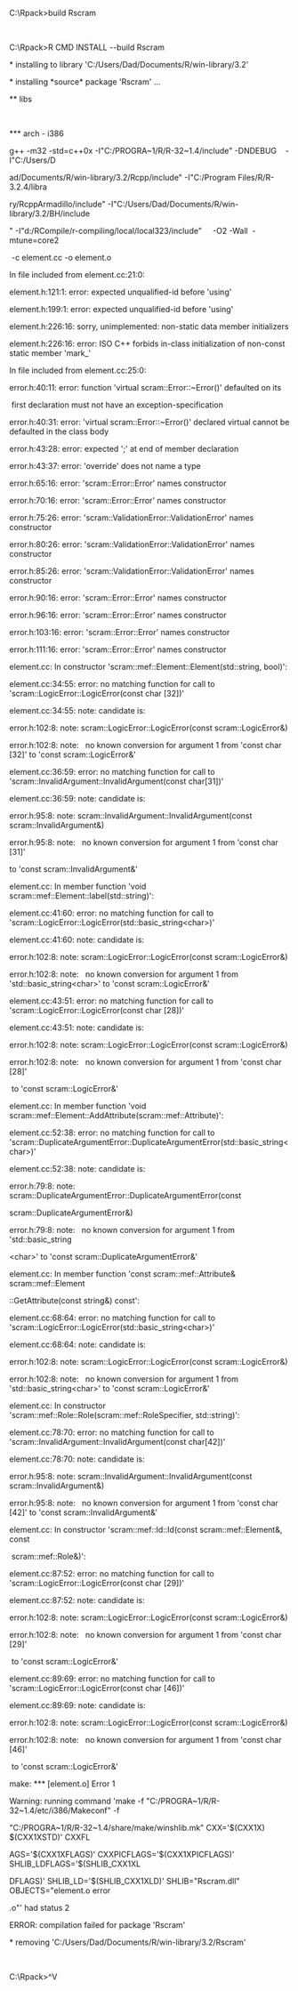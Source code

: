 C:\\Rpack\>build Rscram

 

C:\\Rpack\>R CMD INSTALL --build Rscram

\* installing to library 'C:/Users/Dad/Documents/R/win-library/3.2'

\* installing \*source\* package 'Rscram' ...

\*\* libs

 

\*\*\* arch - i386

g++ -m32 -std=c++0x -I"C:/PROGRA\~1/R/R-32\~1.4/include" -DNDEBUG   
-I"C:/Users/D

ad/Documents/R/win-library/3.2/Rcpp/include" -I"C:/Program Files/R/R-3.2.4/libra

ry/RcppArmadillo/include" -I"C:/Users/Dad/Documents/R/win-library/3.2/BH/include

" -I"d:/RCompile/r-compiling/local/local323/include"     -O2 -Wall  -mtune=core2

 -c element.cc -o element.o

In file included from element.cc:21:0:

element.h:121:1: error: expected unqualified-id before 'using'

element.h:199:1: error: expected unqualified-id before 'using'

element.h:226:16: sorry, unimplemented: non-static data member initializers

element.h:226:16: error: ISO C++ forbids in-class initialization of non-const
static member 'mark_'

In file included from element.cc:25:0:

error.h:40:11: error: function 'virtual scram::Error::\~Error()' defaulted on
its

 first declaration must not have an exception-specification

error.h:40:31: error: 'virtual scram::Error::\~Error()' declared virtual cannot
be defaulted in the class body

error.h:43:28: error: expected ';' at end of member declaration

error.h:43:37: error: 'override' does not name a type

error.h:65:16: error: 'scram::Error::Error' names constructor

error.h:70:16: error: 'scram::Error::Error' names constructor

error.h:75:26: error: 'scram::ValidationError::ValidationError' names
constructor

error.h:80:26: error: 'scram::ValidationError::ValidationError' names
constructor

error.h:85:26: error: 'scram::ValidationError::ValidationError' names
constructor

error.h:90:16: error: 'scram::Error::Error' names constructor

error.h:96:16: error: 'scram::Error::Error' names constructor

error.h:103:16: error: 'scram::Error::Error' names constructor

error.h:111:16: error: 'scram::Error::Error' names constructor

element.cc: In constructor 'scram::mef::Element::Element(std::string, bool)':

element.cc:34:55: error: no matching function for call to
'scram::LogicError::LogicError(const char [32])'

element.cc:34:55: note: candidate is:

error.h:102:8: note: scram::LogicError::LogicError(const scram::LogicError&)

error.h:102:8: note:   no known conversion for argument 1 from 'const char [32]'
to 'const scram::LogicError&'

element.cc:36:59: error: no matching function for call to
'scram::InvalidArgument::InvalidArgument(const char[31])'

element.cc:36:59: note: candidate is:

error.h:95:8: note: scram::InvalidArgument::InvalidArgument(const
scram::InvalidArgument&)

error.h:95:8: note:   no known conversion for argument 1 from 'const char [31]'

to 'const scram::InvalidArgument&'

element.cc: In member function 'void scram::mef::Element::label(std::string)':

element.cc:41:60: error: no matching function for call to
'scram::LogicError::LogicError(std::basic_string\<char\>)'

element.cc:41:60: note: candidate is:

error.h:102:8: note: scram::LogicError::LogicError(const scram::LogicError&)

error.h:102:8: note:   no known conversion for argument 1 from
'std::basic_string\<char\>' to 'const scram::LogicError&'

element.cc:43:51: error: no matching function for call to
'scram::LogicError::LogicError(const char [28])'

element.cc:43:51: note: candidate is:

error.h:102:8: note: scram::LogicError::LogicError(const scram::LogicError&)

error.h:102:8: note:   no known conversion for argument 1 from 'const char [28]'

 to 'const scram::LogicError&'

element.cc: In member function 'void
scram::mef::Element::AddAttribute(scram::mef::Attribute)':

element.cc:52:38: error: no matching function for call to
'scram::DuplicateArgumentError::DuplicateArgumentError(std::basic_string\<char\>)'

element.cc:52:38: note: candidate is:

error.h:79:8: note: scram::DuplicateArgumentError::DuplicateArgumentError(const

scram::DuplicateArgumentError&)

error.h:79:8: note:   no known conversion for argument 1 from 'std::basic_string

\<char\>' to 'const scram::DuplicateArgumentError&'

element.cc: In member function 'const scram::mef::Attribute& scram::mef::Element

::GetAttribute(const string&) const':

element.cc:68:64: error: no matching function for call to
'scram::LogicError::LogicError(std::basic_string\<char\>)'

element.cc:68:64: note: candidate is:

error.h:102:8: note: scram::LogicError::LogicError(const scram::LogicError&)

error.h:102:8: note:   no known conversion for argument 1 from
'std::basic_string\<char\>' to 'const scram::LogicError&'

element.cc: In constructor 'scram::mef::Role::Role(scram::mef::RoleSpecifier,
std::string)':

element.cc:78:70: error: no matching function for call to
'scram::InvalidArgument::InvalidArgument(const char[42])'

element.cc:78:70: note: candidate is:

error.h:95:8: note: scram::InvalidArgument::InvalidArgument(const
scram::InvalidArgument&)

error.h:95:8: note:   no known conversion for argument 1 from 'const char [42]'
to 'const scram::InvalidArgument&'

element.cc: In constructor 'scram::mef::Id::Id(const scram::mef::Element&, const

 scram::mef::Role&)':

element.cc:87:52: error: no matching function for call to
'scram::LogicError::LogicError(const char [29])'

element.cc:87:52: note: candidate is:

error.h:102:8: note: scram::LogicError::LogicError(const scram::LogicError&)

error.h:102:8: note:   no known conversion for argument 1 from 'const char [29]'

 to 'const scram::LogicError&'

element.cc:89:69: error: no matching function for call to
'scram::LogicError::LogicError(const char [46])'

element.cc:89:69: note: candidate is:

error.h:102:8: note: scram::LogicError::LogicError(const scram::LogicError&)

error.h:102:8: note:   no known conversion for argument 1 from 'const char [46]'

 to 'const scram::LogicError&'

make: \*\*\* [element.o] Error 1

Warning: running command 'make -f "C:/PROGRA\~1/R/R-32\~1.4/etc/i386/Makeconf"
-f

"C:/PROGRA\~1/R/R-32\~1.4/share/make/winshlib.mk" CXX='\$(CXX1X) \$(CXX1XSTD)'
CXXFL

AGS='\$(CXX1XFLAGS)' CXXPICFLAGS='\$(CXX1XPICFLAGS)'
SHLIB_LDFLAGS='\$(SHLIB_CXX1XL

DFLAGS)' SHLIB_LD='\$(SHLIB_CXX1XLD)' SHLIB="Rscram.dll" OBJECTS="element.o
error

.o"' had status 2

ERROR: compilation failed for package 'Rscram'

\* removing 'C:/Users/Dad/Documents/R/win-library/3.2/Rscram'

 

C:\\Rpack\>\^V
